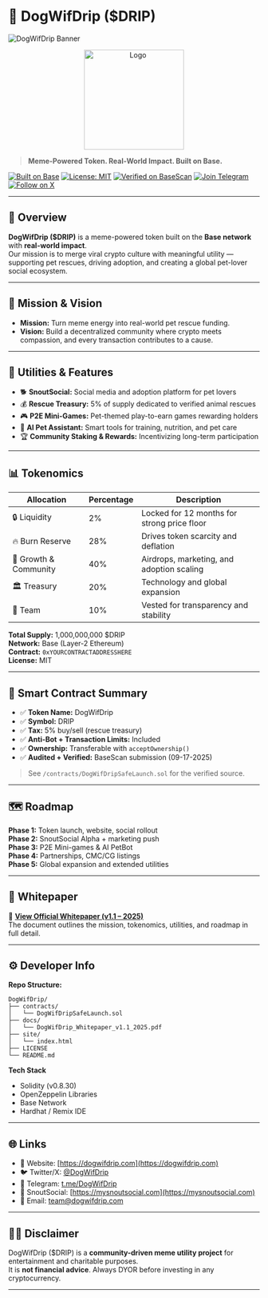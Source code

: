 
# 🐶 DogWifDrip ($DRIP)

![DogWifDrip Banner](https://dogwifdrip.com/assets/banner-drip.png)
<p align="center">
  <img src="WhatsApp Image 2025-10-21 at 12.39.09_23e532b0.JPG" alt="Logo" width="200">
</p>


> **Meme-Powered Token. Real-World Impact. Built on Base.**

[![Built on Base](https://img.shields.io/badge/Built%20on-Base-blue?logo=coinbase)](https://base.org)
[![License: MIT](https://img.shields.io/badge/License-MIT-green.svg)](LICENSE)
[![Verified on BaseScan](https://img.shields.io/badge/Verified-on%20BaseScan-blue.svg)](https://basescan.org)
[![Join Telegram](https://img.shields.io/badge/Join-Telegram-blue?logo=telegram)](https://t.me/DogWifDrip)
[![Follow on X](https://img.shields.io/badge/Follow-%40DogWifDrip-black?logo=x)](https://x.com/DogWifDrip)

---

## 🚀 Overview

**DogWifDrip ($DRIP)** is a meme-powered token built on the **Base network** with **real-world impact**.  
Our mission is to merge viral crypto culture with meaningful utility — supporting pet rescues, driving adoption, and creating a global pet-lover social ecosystem.

---

## 🧭 Mission & Vision

- **Mission:** Turn meme energy into real-world pet rescue funding.  
- **Vision:** Build a decentralized community where crypto meets compassion, and every transaction contributes to a cause.

---

## 🐾 Utilities & Features

- 🐕 **SnoutSocial:** Social media and adoption platform for pet lovers  
- 💰 **Rescue Treasury:** 5% of supply dedicated to verified animal rescues  
- 🎮 **P2E Mini-Games:** Pet-themed play-to-earn games rewarding holders  
- 🤖 **AI Pet Assistant:** Smart tools for training, nutrition, and pet care  
- 🏆 **Community Staking & Rewards:** Incentivizing long-term participation  

---

## 📊 Tokenomics

| Allocation | Percentage | Description |
|-------------|-------------|-------------|
| 🔒 Liquidity | 2% | Locked for 12 months for strong price floor |
| 🔥 Burn Reserve | 28% | Drives token scarcity and deflation |
| 🌱 Growth & Community | 40% | Airdrops, marketing, and adoption scaling |
| 🏛 Treasury | 20% | Technology and global expansion |
| 💎 Team | 10% | Vested for transparency and stability |

**Total Supply:** 1,000,000,000 $DRIP  
**Network:** Base (Layer-2 Ethereum)  
**Contract:** `0xYOURCONTRACTADDRESSHERE`  
**License:** MIT  

---

## 🧠 Smart Contract Summary

- ✅ **Token Name:** DogWifDrip  
- ✅ **Symbol:** DRIP  
- ✅ **Tax:** 5% buy/sell (rescue treasury)  
- ✅ **Anti-Bot + Transaction Limits:** Included  
- ✅ **Ownership:** Transferable with `acceptOwnership()`  
- ✅ **Audited + Verified:** BaseScan submission (09-17-2025)

> See `/contracts/DogWifDripSafeLaunch.sol` for the verified source.

---

## 🗺 Roadmap

**Phase 1:** Token launch, website, social rollout  
**Phase 2:** SnoutSocial Alpha + marketing push  
**Phase 3:** P2E Mini-games & AI PetBot  
**Phase 4:** Partnerships, CMC/CG listings  
**Phase 5:** Global expansion and extended utilities  

---

## 📘 Whitepaper

📄 **[View Official Whitepaper (v1.1 – 2025)](docs/DogWifDrip_Whitepaper_v1.1_2025.pdf)**  
The document outlines the mission, tokenomics, utilities, and roadmap in full detail.

---

## ⚙️ Developer Info

**Repo Structure:**
```
DogWifDrip/
├── contracts/
│   └── DogWifDripSafeLaunch.sol
├── docs/
│   └── DogWifDrip_Whitepaper_v1.1_2025.pdf
├── site/
│   └── index.html
├── LICENSE
└── README.md
```

**Tech Stack**
- Solidity (v0.8.30)
- OpenZeppelin Libraries
- Base Network
- Hardhat / Remix IDE

---

## 🌐 Links

- 🐾 Website: [https://dogwifdrip.com](https://dogwifdrip.com)  
- 🐦 Twitter/X: [@DogWifDrip](https://x.com/DogWifDrip)  
- 💬 Telegram: [t.me/DogWifDrip](https://t.me/DogWifDrip)  
- 🧩 SnoutSocial: [https://mysnoutsocial.com](https://mysnoutsocial.com)  
- 📧 Email: team@dogwifdrip.com  

---

## 🐕‍🦺 Disclaimer

DogWifDrip ($DRIP) is a **community-driven meme utility project** for entertainment and charitable purposes.  
It is **not financial advice**. Always DYOR before investing in any cryptocurrency.

---
